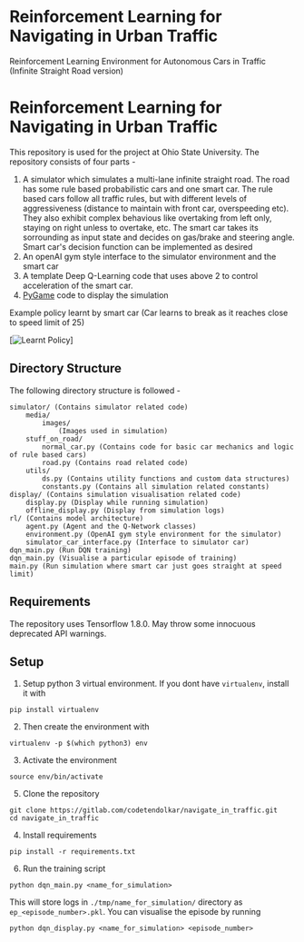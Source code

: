 # Reinforcement Learning for Navigating in Urban Traffic



Reinforcement Learning Environment for Autonomous Cars in Traffic (Infinite Straight Road version)

# Reinforcement Learning for Navigating in Urban Traffic

This repository is used for the  project at Ohio State University. The repository consists of four parts - 
1. A simulator which simulates a multi-lane infinite straight road. The road has some rule based probabilistic cars and one smart car. The rule based cars follow all traffic rules, but with different levels of aggressiveness (distance to maintain with front car, overspeeding etc). They also exhibit complex behavious like overtaking from left only, staying on right unless to overtake, etc. The smart car takes its sorrounding as input state and decides on gas/brake and steering angle. Smart car's decision function can be implemented as desired
2. An openAI gym style interface to the simulator environment and the smart car
3. A template Deep Q-Learning code that uses above 2 to control acceleration of the smart car.
4. [PyGame](https://www.pygame.org/news) code to display the simulation

Example policy learnt by smart car (Car learns to break as it reaches close to speed limit of 25)

[![Learnt Policy](https://j.gifs.com/YWM22n.gif)]

## Directory Structure
The following directory structure is followed -
```
simulator/ (Contains simulator related code)
    media/
        images/
            (Images used in simulation)
    stuff_on_road/
        normal_car.py (Contains code for basic car mechanics and logic of rule based cars)
        road.py (Contains road related code)
    utils/
        ds.py (Contains utility functions and custom data structures)
        constants.py (Contains all simulation related constants)
display/ (Contains simulation visualisation related code)
    display.py (Display while running simulation)
    offline_display.py (Display from simulation logs)
rl/ (Contains model architecture)
    agent.py (Agent and the Q-Network classes)
    environment.py (OpenAI gym style environment for the simulator)
    simulator_car_interface.py (Interface to simulator car)
dqn_main.py (Run DQN training)
dqn_main.py (Visualise a particular episode of training)
main.py (Run simulation where smart car just goes straight at speed limit)
```

## Requirements
The repository uses Tensorflow 1.8.0. May throw some innocuous deprecated API warnings.

## Setup
1. Setup python 3 virtual environment. If you dont have ```virtualenv```, install it with

```
pip install virtualenv
```

2. Then create the environment with

```
virtualenv -p $(which python3) env
```

3. Activate the environment

```
source env/bin/activate
```

5. Clone the repository

```
git clone https://gitlab.com/codetendolkar/navigate_in_traffic.git
cd navigate_in_traffic
```

4. Install requirements

```
pip install -r requirements.txt
```

6. Run the training script

```
python dqn_main.py <name_for_simulation>
```

This will store logs in ```./tmp/name_for_simulation/``` directory as ```ep_<episode_number>.pkl```. You can visualise the episode by running
```
python dqn_display.py <name_for_simulation> <episode_number>
```
